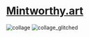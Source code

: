 # [Mintworthy.art](https://www.mintworthy.art)

![collage](collage_small.gif)
![collage_glitched](collage_glitched_small.gif)

